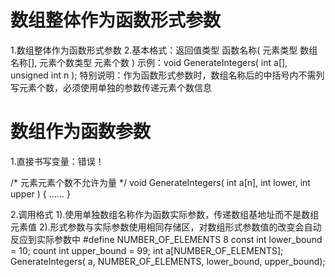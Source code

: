 # 数组整体作为函数形式参数

1.数组整体作为函数形式参数
2.基本格式：返回值类型  函数名称( 元素类型  数组名称[],  元素个数类型  元素个数 )
示例：void GenerateIntegers( int a[], unsigned int n );
特别说明：作为函数形式参数时，数组名称后的中括号内不需列写元素个数，必须使用单独的参数传递元素个数信息



# 数组作为函数参数

1.直接书写变量：错误！

/* 元素元素个数不允许为量 */
void GenerateIntegers( int a[n], int lower, int upper )
{
  ……
}



2.调用格式
1).使用单独数组名称作为函数实际参数，传递数组基地址而不是数组元素值
2).形式参数与实际参数使用相同存储区，对数组形式参数值的改变会自动反应到实际参数中
#define  NUMBER_OF_ELEMENTS  8
const int lower_bound = 10;
count int upper_bound = 99;
int a[NUMBER_OF_ELEMENTS];
GenerateIntegers( a, NUMBER_OF_ELEMENTS, lower_bound, upper_bound);